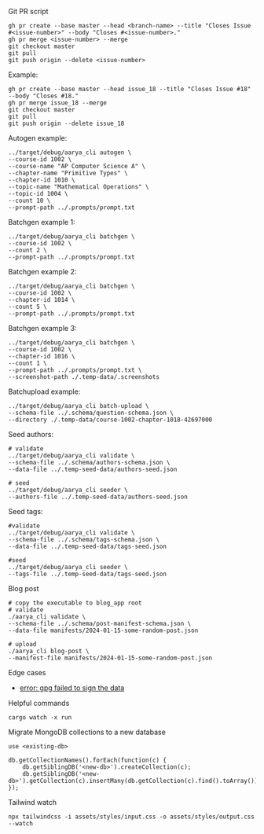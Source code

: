 Git PR script

```shell
gh pr create --base master --head <branch-name> --title "Closes Issue #<issue-number>" --body "Closes #<issue-number>."
gh pr merge <issue-number> --merge
git checkout master
git pull
git push origin --delete <issue-number>
```

Example:

```shell
gh pr create --base master --head issue_18 --title "Closes Issue #18" --body "Closes #18."
gh pr merge issue_18 --merge
git checkout master
git pull
git push origin --delete issue_18
```

Autogen example:

```shell
../target/debug/aarya_cli autogen \
--course-id 1002 \
--course-name "AP Computer Science A" \
--chapter-name "Primitive Types" \
--chapter-id 1010 \
--topic-name "Mathematical Operations" \
--topic-id 1004 \
--count 10 \
--prompt-path ../.prompts/prompt.txt
```

Batchgen example 1:

```shell
../target/debug/aarya_cli batchgen \
--course-id 1002 \
--count 2 \
--prompt-path ../.prompts/prompt.txt
```

Batchgen example 2:

```shell
../target/debug/aarya_cli batchgen \
--course-id 1002 \
--chapter-id 1014 \
--count 5 \
--prompt-path ../.prompts/prompt.txt
```

Batchgen example 3:

```shell
../target/debug/aarya_cli batchgen \
--course-id 1002 \
--chapter-id 1016 \
--count 1 \
--prompt-path ../.prompts/prompt.txt \
--screenshot-path ./.temp-data/.screenshots
```

Batchupload example:

```shell
../target/debug/aarya_cli batch-upload \
--schema-file ../.schema/question-schema.json \
--directory ./.temp-data/course-1002-chapter-1018-42697000
```

Seed authors:

```shell
# validate
../target/debug/aarya_cli validate \
--schema-file ../.schema/authors-schema.json \
--data-file ../.temp-seed-data/authors-seed.json

# seed
../target/debug/aarya_cli seeder \
--authors-file ../.temp-seed-data/authors-seed.json
```

Seed tags:

```shell
#validate
../target/debug/aarya_cli validate \
--schema-file ../.schema/tags-schema.json \
--data-file ../.temp-seed-data/tags-seed.json

#seed
../target/debug/aarya_cli seeder \
--tags-file ../.temp-seed-data/tags-seed.json
```

Blog post

```shell
# copy the executable to blog_app root
# validate
./aarya_cli validate \
--schema-file ../.schema/post-manifest-schema.json \
--data-file manifests/2024-01-15-some-random-post.json

# upload
./aarya_cli blog-post \
--manifest-file manifests/2024-01-15-some-random-post.json
```

Edge cases

- [error: gpg failed to sign the data](https://stackoverflow.com/questions/39494631/gpg-failed-to-sign-the-data-fatal-failed-to-write-commit-object-git-2-10-0)

Helpful commands

```
cargo watch -x run
```

Migrate MongoDB collections to a new database

```
use <existing-db>

db.getCollectionNames().forEach(function(c) {
    db.getSiblingDB('<new-db>').createCollection(c);
    db.getSiblingDB('<new-db>').getCollection(c).insertMany(db.getCollection(c).find().toArray());
});
```

Tailwind watch

```
npx tailwindcss -i assets/styles/input.css -o assets/styles/output.css --watch
```
